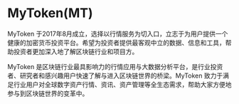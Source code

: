 # MyToken(MT)

MyToken 于2017年8月成立，选择以行情服务为切入口，立志于为用户提供一个健康的加密货币投资平台。希望为投资者提供最客观中立的数据、信息和工具，帮助投资者更加深入地了解区块链行业和项目方。

MyToken 是区块链行业最具影响力的行情应用与大数据分析平台，是行业投资者、研究者和感兴趣用户快速了解与进入区块链世界的桥梁。MyToken 致力于满足行业用户对全球数字资产行情、资讯、资产管理等全生态需求，帮助大家方便地参与到区块链世界的变革中。

